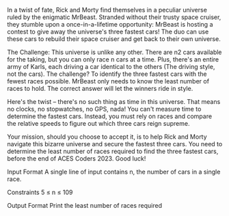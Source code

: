In a twist of fate, Rick and Morty find themselves in a peculiar universe ruled by the enigmatic MrBeast. Stranded without their trusty space cruiser, they stumble upon a once-in-a-lifetime opportunity: MrBeast is hosting a contest to give away the universe's three fastest cars! The duo can use these cars to rebuild their space cruiser and get back to their own universe.

The Challenge: This universe is unlike any other. There are n2 cars available for the taking, but you can only race n cars at a time. Plus, there's an entire army of Karls, each driving a car identical to the others (The driving style, not the cars). The challenge? To identify the three fastest cars with the fewest races possible. MrBeast only needs to know the least number of races to hold. The correct answer will let the winners ride in style.

Here's the twist – there's no such thing as time in this universe. That means no clocks, no stopwatches, no GPS, nada! You can't measure time to determine the fastest cars. Instead, you must rely on races and compare the relative speeds to figure out which three cars reign supreme.

Your mission, should you choose to accept it, is to help Rick and Morty navigate this bizarre universe and secure the fastest three cars. You need to determine the least number of races required to find the three fastest cars, before the end of ACES Coders 2023. Good luck!

Input Format
A single line of input contains n, the number of cars in a single race.

Constraints
5 ≤ n ≤ 109

Output Format
Print the least number of races required
